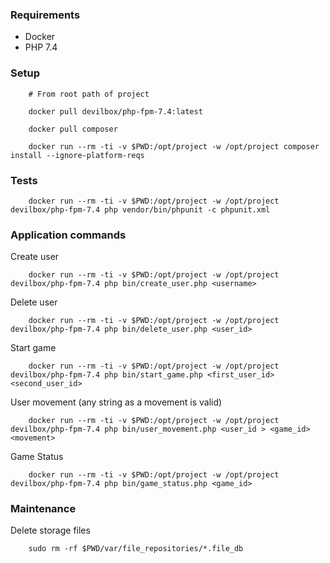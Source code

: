 ### Requirements

   * Docker
   * PHP 7.4

 
### Setup
        # From root path of project
        
        docker pull devilbox/php-fpm-7.4:latest
        
        docker pull composer
        
        docker run --rm -ti -v $PWD:/opt/project -w /opt/project composer install --ignore-platform-reqs
        

### Tests
        
        docker run --rm -ti -v $PWD:/opt/project -w /opt/project devilbox/php-fpm-7.4 php vendor/bin/phpunit -c phpunit.xml


### Application commands

Create user
 
        docker run --rm -ti -v $PWD:/opt/project -w /opt/project  devilbox/php-fpm-7.4 php bin/create_user.php <username>
        
Delete user 
        
        docker run --rm -ti -v $PWD:/opt/project -w /opt/project  devilbox/php-fpm-7.4 php bin/delete_user.php <user_id>

Start game
        
        docker run --rm -ti -v $PWD:/opt/project -w /opt/project  devilbox/php-fpm-7.4 php bin/start_game.php <first_user_id> <second_user_id>

User movement (any string as a movement is valid)
        
        docker run --rm -ti -v $PWD:/opt/project -w /opt/project  devilbox/php-fpm-7.4 php bin/user_movement.php <user_id > <game_id> <movement>

Game Status
        
        docker run --rm -ti -v $PWD:/opt/project -w /opt/project  devilbox/php-fpm-7.4 php bin/game_status.php <game_id>


### Maintenance

Delete storage files
        
        sudo rm -rf $PWD/var/file_repositories/*.file_db